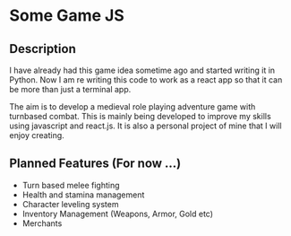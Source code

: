# Some Game JS

## Description
I have already had this game idea sometime ago and started writing it in Python. Now I am re writing this code to work as a react app so that it can be more than just a terminal app.

The aim is to develop a medieval role playing adventure game with turnbased combat. This is mainly being developed to improve my skills using javascript and react.js. It is also a personal project of mine that I will enjoy creating.

## Planned Features (For now ...)

* Turn based melee fighting
* Health and stamina management
* Character leveling system
* Inventory Management (Weapons, Armor, Gold etc)
* Merchants